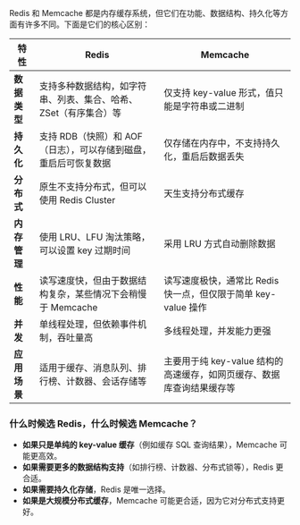 Redis 和 Memcache 都是内存缓存系统，但它们在功能、数据结构、持久化等方面有许多不同。下面是它们的核心区别：  

| 特性            | **Redis** | **Memcache** |
|---------------|---------|------------|
| **数据类型**  | 支持多种数据结构，如字符串、列表、集合、哈希、ZSet（有序集合）等 | 仅支持 key-value 形式，值只能是字符串或二进制 |
| **持久化**   | 支持 RDB（快照）和 AOF（日志），可以存储到磁盘，重启后可恢复数据 | 仅存储在内存中，不支持持久化，重启后数据丢失 |
| **分布式**   | 原生不支持分布式，但可以使用 Redis Cluster | 天生支持分布式缓存 |
| **内存管理** | 使用 LRU、LFU 淘汰策略，可以设置 key 过期时间 | 采用 LRU 方式自动删除数据 |
| **性能**     | 读写速度快，但由于数据结构复杂，某些情况下会稍慢于 Memcache | 读写速度极快，通常比 Redis 快一点，但仅限于简单 key-value 操作 |
| **并发**     | 单线程处理，但依赖事件机制，吞吐量高 | 多线程处理，并发能力更强 |
| **应用场景** | 适用于缓存、消息队列、排行榜、计数器、会话存储等 | 主要用于纯 key-value 结构的高速缓存，如网页缓存、数据库查询结果缓存等 |

### **什么时候选 Redis，什么时候选 Memcache？**
- **如果只是单纯的 key-value 缓存**（例如缓存 SQL 查询结果），Memcache 可能更高效。  
- **如果需要更多的数据结构支持**（如排行榜、计数器、分布式锁等），Redis 更合适。  
- **如果需要持久化存储**，Redis 是唯一选择。  
- **如果是大规模分布式缓存**，Memcache 可能更合适，因为它对分布式支持更好。  
